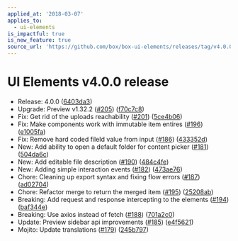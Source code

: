```yaml
---
applied_at: '2018-03-07'
applies_to:
  - ui-elements
is_impactful: true
is_new_feature: true
source_url: 'https://github.com/box/box-ui-elements/releases/tag/v4.0.0'
---
```


# UI Elements v4.0.0 release


* Release: 4.0.0 ([6403da3](https://github.com/box/box-ui-elements/commit[6403da3](https://github.com/box/box-ui-elements/commit/6403da3)))
* Upgrade: Preview v1.32.2 ([#205](https://github.com/box/box-ui-elements/pull/205)) ([f70c7c8](https://github.com/box/box-ui-elements/commit[f70c7c8](https://github.com/box/box-ui-elements/commit/f70c7c8)))
* Fix: Get rid of the uploads reachability ([#201](https://github.com/box/box-ui-elements/pull/201)) ([5ce4b06](https://github.com/box/box-ui-elements/commit[5ce4b06](https://github.com/box/box-ui-elements/commit/5ce4b06)))
* Fix: Make components work with immutable item entires ([#196](https://github.com/box/box-ui-elements/pull/196)) ([e1005fa](https://github.com/box/box-ui-elements/commit[e1005fa](https://github.com/box/box-ui-elements/commit/e1005fa)))
* Fix: Remove hard coded fileId value from input ([#186](https://github.com/box/box-ui-elements/pull/186)) ([433352d](https://github.com/box/box-ui-elements/commit[433352d](https://github.com/box/box-ui-elements/commit/433352d)))
* New: Add ability to open a default folder for content picker ([#181](https://github.com/box/box-ui-elements/pull/181)) ([504da6c](https://github.com/box/box-ui-elements/commit[504da6c](https://github.com/box/box-ui-elements/commit/504da6c)))
* New: Add editable file description ([#190](https://github.com/box/box-ui-elements/pull/190)) ([484c4fe](https://github.com/box/box-ui-elements/commit[484c4fe](https://github.com/box/box-ui-elements/commit/484c4fe)))
* New: Adding simple interaction events ([#182](https://github.com/box/box-ui-elements/pull/182)) ([473ae76](https://github.com/box/box-ui-elements/commit[473ae76](https://github.com/box/box-ui-elements/commit/473ae76)))
* Chore: Cleaning up export syntax and fixing flow errors ([#187](https://github.com/box/box-ui-elements/pull/187)) ([ad02704](https://github.com/box/box-ui-elements/commit[ad02704](https://github.com/box/box-ui-elements/commit/ad02704)))
* Chore: Refactor merge to return the merged item ([#195](https://github.com/box/box-ui-elements/pull/195)) ([25208ab](https://github.com/box/box-ui-elements/commit[25208ab](https://github.com/box/box-ui-elements/commit/25208ab)))
* Breaking: Add request and response intercepting to the elements ([#194](https://github.com/box/box-ui-elements/pull/194)) ([baf344e](https://github.com/box/box-ui-elements/commit[baf344e](https://github.com/box/box-ui-elements/commit/baf344e)))
* Breaking: Use axios instead of fetch ([#188](https://github.com/box/box-ui-elements/pull/188)) ([701a2c0](https://github.com/box/box-ui-elements/commit[701a2c0](https://github.com/box/box-ui-elements/commit/701a2c0)))
* Update: Preview sidebar api improvements ([#185](https://github.com/box/box-ui-elements/pull/185)) ([e4f5621](https://github.com/box/box-ui-elements/commit[e4f5621](https://github.com/box/box-ui-elements/commit/e4f5621)))
* Mojito: Update translations ([#179](https://github.com/box/box-ui-elements/pull/179)) ([245b797](https://github.com/box/box-ui-elements/commit[245b797](https://github.com/box/box-ui-elements/commit/245b797)))



